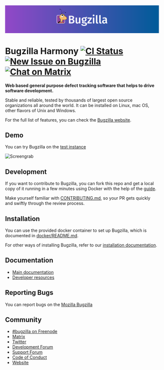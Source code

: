 ![Banner](images/banner.png)
# Bugzilla Harmony [![CI Status](https://github.com/bugzilla/harmony/workflows/Release%20Tests/badge.svg)](https://github.com/bugzilla/harmony/actions?query=workflow%3A%22Release+Tests%22) [![New Issue on Bugzilla](https://img.shields.io/badge/new%20issue-on%20bugzilla-blueviolet?style=flat)](https://bugzilla.mozilla.org/enter_bug.cgi?product=Bugzilla&format=__default__ "Report a new issue") [![Chat on Matrix](https://img.shields.io/badge/chat-on%20matrix-blue?style=flat&icon=matrix)](https://matrix.to/#/#bugzilla:mozilla.org)

**Web based general purpose defect tracking software that helps to drive
software development.**

Stable and reliable, tested by thousands of largest open source
organizations all around the world. It can be installed on Linux, mac OS,
other flavors of Unix and Windows.

For the full list of features, you can check the
[Bugzilla website](https://www.bugzilla.org/features/).

## Demo

You can try Bugzilla on the
[test instance](https://harmony.bugzilla.ninja)

![Screengrab](images/bzgif.gif)

## Development

If you want to contribute to Bugzilla, you can fork this repo and get a
local copy of it running in a few minutes using Docker with the help of
the [guide](docker/development.md).

Make yourself familiar with [CONTRIBUTING.md](CONTRIBUTING.md), so your
PR gets quickly and swiftly through the review process.

## Installation

You can use the provided docker container to set up Bugzilla, which is
documented in [docker/README.md](docker/README.md).

For other ways of installing Bugzilla, refer to our
[installation documentation](https://bugzilla.readthedocs.io/en/latest/installing/index.html).

## Documentation

* [Main documentation](https://bugzilla.readthedocs.io)
* [Developer resources](https://www.bugzilla.org/developers/)

## Reporting Bugs

You can report bugs on the
[Mozilla Bugzilla](https://bugzilla.mozilla.org/enter_bug.cgi?product=Bugzilla&format=__default__)

## Community

* [#bugzilla on Freenode](irc://irc.mozilla.org/bugzilla)
* [Matrix](https://matrix.to/#/#bugzilla:mozilla.org)
* [Twitter](https://twitter.com/bugzilla)
* [Development Forum](https://www.mozilla.org/en-US/about/forums/#dev-apps-bugzilla)
* [Support Forum](https://www.mozilla.org/en-US/about/forums/#support-bugzilla)
* [Code of Conduct](CODE_OF_CONDUCT.md)
* [Website](https://www.bugzilla.org)
